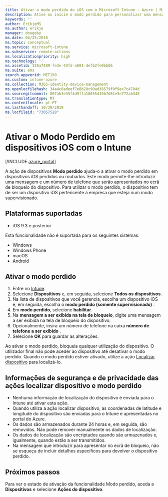 ```yaml
---
title: Ativar o modo perdido do iOS com o Microsoft Intune – Azure | Microsoft Docs
description: Ative ou inicie o modo perdido para personalizar uma mensagem que será apresentada no ecrã de bloqueio de um dispositivo iOS perdido ou roubado com o Microsoft Intune. Além disso, obtenha detalhes sobre as informações de segurança e privacidade quando utilizar a ação Modo perdido.
keywords: ''
author: ErikjeMS
ms.author: erikje
manager: dougeby
ms.date: 04/25/2018
ms.topic: conceptual
ms.service: microsoft-intune
ms.subservice: remote-actions
ms.localizationpriority: high
ms.technology: ''
ms.assetid: 126a7489-fe3e-43fd-a681-defb2fe0bb66
ms.suite: ems
search.appverid: MET150
ms.custom: intune-azure
ms.collection: M365-identity-device-management
ms.openlocfilehash: 34a4c8adeef7e8b28c90ad38579f0f9ac7c4784d
ms.sourcegitcommit: 807ab3e35f4d9ffa18655410b7d61e5e772ab348
ms.translationtype: MT
ms.contentlocale: pt-PT
ms.lasthandoff: 10/30/2019
ms.locfileid: "73057528"
---
```

# <a name="enable-lost-mode-on-ios-devices-with-intune"></a>Ativar o Modo Perdido em dispositivos iOS com o Intune

[!INCLUDE [azure_portal](../includes/azure_portal.md)]

A ação de dispositivos **Modo perdido** ajuda-o a ativar o modo perdido em dispositivos iOS perdidos ou roubados. Este modo permite-lhe introduzir uma mensagem e um número de telefone que serão apresentados no ecrã de bloqueio do dispositivo. Para utilizar o modo perdido, o dispositivo tem de ser um dispositivo iOS pertencente à empresa que esteja num modo supervisionado.

## <a name="supported-platforms"></a>Plataformas suportadas

- iOS 9.3 e posterior

Esta funcionalidade não é suportada para os seguintes sistemas: 
- Windows
- Windows Phone
- macOS
- Android

## <a name="enable-lost-mode"></a>Ativar o modo perdido

1. Entre no [Intune](https://go.microsoft.com/fwlink/?linkid=2090973).
3. Selecione **Dispositivos** e, em seguida, selecione **Todos os dispositivos**.
4. Na lista de dispositivos que você gerencia, escolha um dispositivo iOS e, em seguida, escolha o **modo perdido (somente supervisionado)** .
5. Em **modo perdido**, selecione **habilitar**.
6. Na **mensagem a ser exibida na tela de bloqueio**, digite uma mensagem a ser exibida na tela de bloqueio do dispositivo.
7. Opcionalmente, insira um número de telefone na caixa **número de telefone a ser exibido** .
6. Selecione **OK** para guardar as alterações.

Ao ativar o modo perdido, bloqueia qualquer utilização do dispositivo. O utilizador final não pode aceder ao dispositivo até desativar o modo perdido. Quando o modo perdido estiver ativado, utilize a ação [Localizar dispositivo](device-locate.md) para localizá-lo.

## <a name="security-and-privacy-information-for-the-lost-mode-and-locate-device-actions"></a>Informações de segurança e de privacidade das ações localizar dispositivo e modo perdido
- Nenhuma informação de localização do dispositivo é enviada para o Intune até ativar esta ação.
- Quando utiliza a ação localizar dispositivo, as coordenadas de latitude e longitude do dispositivo são enviadas para o Intune e apresentadas no portal do Azure.
- Os dados são armazenados durante 24 horas e, em seguida, são removidos. Não pode remover manualmente os dados de localização.
- Os dados de localização são encriptados quando são armazenados e, igualmente, quando estão a ser transmitidos.
- Na mensagem que introduzir para apresentar no ecrã de bloqueio, não se esqueça de incluir detalhes específicos para devolver o dispositivo perdido.

## <a name="next-steps"></a>Próximos passos

Para ver o estado de ativação da funcionalidade Modo perdido, aceda a **Dispositivos** e selecione **Ações do dispositivo**.

